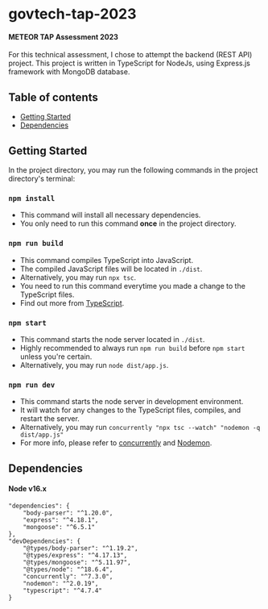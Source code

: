 # govtech-tap-2023

#### METEOR TAP Assessment 2023
For this technical assessment, I chose to attempt the backend (REST API) project.
This project is written in TypeScript for NodeJs, using Express.js framework with MongoDB database.

## Table of contents
- [Getting Started](#getting-started)
- [Dependencies](#dependencies)

## Getting Started
In the project directory, you may run the following commands in the project directory's terminal:

### `npm install` 
   - This command will install all necessary dependencies.
   - You only need to run this command <b>once</b> in the project directory.
### `npm run build`
   - This command compiles TypeScript into JavaScript.
   - The compiled JavaScript files will be located in `./dist`.
   - Alternatively, you may run `npx tsc`.
   - You need to run this command everytime you made a change to the TypeScript files.
   - Find out more from [TypeScript](https://www.typescriptlang.org/docs/handbook/intro.html).
### `npm start`
   - This command starts the node server located in `./dist`.
   - Highly recommended to always run `npm run build` before `npm start` unless you're certain.
   - Alternatively, you may run `node dist/app.js`.
### `npm run dev`
   - This command starts the node server in development environment.
   - It will watch for any changes to the TypeScript files, compiles, and restart the server.
   - Alternatively, you may run `concurrently "npx tsc --watch" "nodemon -q dist/app.js"`
   - For more info, please refer to [concurrently](https://github.com/open-cli-tools/concurrently#usage) and [Nodemon](https://github.com/remy/nodemon#nodemon).

## Dependencies

#### Node v16.x
    "dependencies": {
        "body-parser": "^1.20.0",
        "express": "^4.18.1",
        "mongoose": "^6.5.1"
    },
    "devDependencies": {
        "@types/body-parser": "^1.19.2",
        "@types/express": "^4.17.13",
        "@types/mongoose": "^5.11.97",
        "@types/node": "^18.6.4",
        "concurrently": "^7.3.0",
        "nodemon": "^2.0.19",
        "typescript": "^4.7.4"
    }